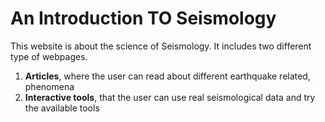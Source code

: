 # An Introduction TO Seismology

This website is about the science of Seismology. It includes two different type of webpages. 
1. **Articles**, where the user can read about different earthquake related, phenomena
2. **Interactive tools**, that the user can use real seismological data and try the available tools 
